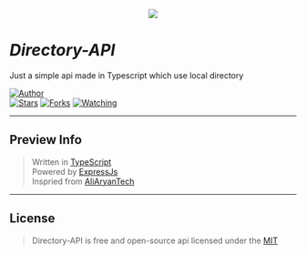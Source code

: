 <p align="center">
<img src="https://c4.wallpaperflare.com/wallpaper/926/647/828/anime-anime-girls-5-toubun-no-hanayome-nakano-yotsuba-short-hair-hd-wallpaper-preview.jpg"/>
</p>

# **_Directory-API_**

Just a simple api made in Typescript which use local directory

<a href="https://github.com/RaySenpai69"><img title="Author" src="https://img.shields.io/badge/Author-RaySenpai69-blue.svg?color=ff54ae&style=for-the-badge&logo=github" /></a>  
<a href="https://github.com/RaySenpai69/Directory-API"><img title="Stars" src="https://img.shields.io/github/stars/RaySenpai69/Directory-API?color=ff54ae&style=flat-square" /></a>
<a href="https://github.com/RaySenpai69/Directory-API/network/members"><img title="Forks" src="https://img.shields.io/github/forks/RaySenpai69/Directory-API?color=ff54ae&style=flat-square" /></a>
<a href="https://github.com/AliAryanTech/Directory-API/watchers"><img title="Watching" src="https://img.shields.io/github/watchers/RaySenpai69/Directory-API?label=watchers&color=ff54ae&style=flat-square" /></a> <br>

---

## Preview Info

> Written in [TypeScript](https://www.typescriptlang.org/) </br>
> Powered by [ExpressJs](https://expressjs.com/) </br>
> Inspried from [AliAryanTech](https://github.com/AliAryanTech/Directory-API)</br>

---

## License

> Directory-API is free and open-source api licensed under the [MIT](https://github.com/RaySenpai69/DIrectory-API/blob/main/LICENSE)
